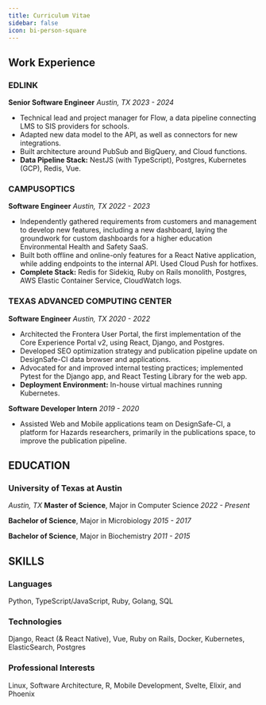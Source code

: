 ```yaml
---
title: Curriculum Vitae
sidebar: false
icon: bi-person-square
---
```


## Work Experience

### EDLINK

**Senior Software Engineer**
*Austin, TX*
*2023 - 2024*

- Technical lead and project manager for Flow, a data pipeline connecting LMS to SIS providers for schools.
- Adapted new data model to the API, as well as connectors for new integrations.
- Built architecture around PubSub and BigQuery, and Cloud functions.
- **Data Pipeline Stack:** NestJS (with TypeScript), Postgres, Kubernetes (GCP), Redis, Vue.

### CAMPUSOPTICS

**Software Engineer**
*Austin, TX*
*2022 - 2023*

- Independently gathered requirements from customers and management to develop new features, including a new dashboard, laying the groundwork for custom dashboards for a higher education Environmental Health and Safety SaaS.
- Built both offline and online-only features for a React Native application, while adding endpoints to the internal API. Used Cloud Push for hotfixes.
- **Complete Stack:** Redis for Sidekiq, Ruby on Rails monolith, Postgres, AWS Elastic Container Service, CloudWatch logs.

### TEXAS ADVANCED COMPUTING CENTER

**Software Engineer**
*Austin, TX*
*2020 - 2022*

- Architected the Frontera User Portal, the first implementation of the Core Experience Portal v2, using React, Django, and Postgres.
- Developed SEO optimization strategy and publication pipeline update on DesignSafe-CI data browser and applications.
- Advocated for and improved internal testing practices; implemented Pytest for the Django app, and React Testing Library for the web app.
- **Deployment Environment:** In-house virtual machines running Kubernetes.

**Software Developer Intern**
*2019 - 2020*

- Assisted Web and Mobile applications team on DesignSafe-CI, a platform for Hazards researchers, primarily in the publications space, to improve the publication pipeline.

## EDUCATION

### University of Texas at Austin

*Austin, TX*
**Master of Science**, Major in Computer Science
*2022 - Present*

**Bachelor of Science**, Major in Microbiology
*2015 - 2017*

**Bachelor of Science**, Major in Biochemistry
*2011 - 2015*

## SKILLS

### Languages

Python, TypeScript/JavaScript, Ruby, Golang, SQL

### Technologies

Django, React (& React Native), Vue, Ruby on Rails, Docker, Kubernetes,
ElasticSearch, Postgres

### Professional Interests

Linux, Software Architecture, R, Mobile Development, Svelte, Elixir, and Phoenix
